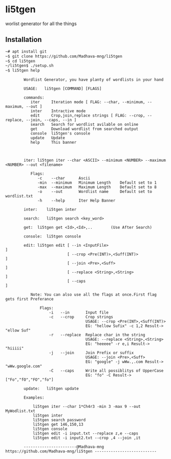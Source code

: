 # li5tgen
worlist generator for all the things


## Installation
```bash 
~# apt install git
~$ git clone https://github.com/Madhava-mng/li5tgen
~$ cd li5tgen
~/li5tgen$ ./setup.sh
~$ li5tgen help
```

            Wordlist Generator, you have planty of wordlists in your hand

            USAGE:   li5tgen [COMMAND] [FLAGS]

            commands:
               iter     Iteration mode [ FLAG: --char, --minimum, --maximum, --out ]
               inter    Intractive mode
               edit     Crop,join,replace strings [ FLAG: --crop, --replace, --join, --caps, --in ]
               search   Search for wordlist avilable on online
               get      Download wordlist from searched output
               console  li5tgen's console
               update   Update
               help     This banner



            iter: li5tgen iter --char <ASCII> --minimum <NUMBER> --maximum <NUMBER> --out <filename>

               Flags:
                  -c    --char      Ascii
                  -min  --minimum   Minimum Length    Default set to 1
                  -max  --maximum   Maximum Length    Default set to 8
                  -o    --out       Wordlist name     Default set to wordlist.txt
                  -h    --help      Iter Help Banner

            inter:    li5tgen inter

            search:   li5tgen search <key_word>

            get:  li5tgen get <Id>,<Id>,..        (Use After Search)

            console:  li5tgen console

            edit: li5tgen edit [ --in <InputFile>                           ]
                               [ --crop <Pre(INT)>,<Suff(INT)>              ]
                               [ --join <Pre>,<Suff>                        ]
                               [ --replace <String>,<String>                ]
                               [ --caps                                     ]

               Note: You can also use all the flags at once.First flag gets first Preferance

                   Flags:
                       -i   --in       Input file
                       -c   --crop     Crop strings
                                       USAGE: --crop <Pre(INT>,<Suff(INT)>
                                       EG: "hellow Sufix" -c 1,2 Result-> "ellow Suf"
                       -r   --replace  Replace char in the string
                                       USAGE: --replace <String>,<String>
                                       EG: "heeeee" -r e,i Result-> "hiiiii"
                       -j   --join     Join Prefix or suffix
                                       USAGE: --join <Pre>,<Suff>
                                       EG: "google" -j wWw.,.com Result-> "wWw.google.com"
                       -C   --caps     Write all possiblitys of UpperCase
                                       EG: "fo" -C Result-> ["Fo","fO","FO","fo"]

            update:   li5tgen update

            Examples:

                li5tgen iter --char 1*Ch4r3 -min 3 -max 9 --out MyWodlist.txt
                li5tgen inter
                li5tgen search password
                li5tgen get 146,150,13
                li5tgen console
                li5tgen edit -i input.txt --replace z,e --caps
                li5tgen edit -i input2.txt --crop ,4 --join ,it

            -----------------------@Madhava-mng    https://github.com/Madhava-mng/li5tgen ---------------------------

